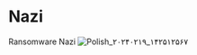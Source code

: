 # Nazi
Ransomware Nazi
![Polish_۲۰۲۴۰۲۱۹_۱۴۲۵۱۲۵۶۷](https://github.com/Mr-Banana-2045/Nazi/assets/109140672/2cf1bfc2-e726-4620-9006-fb4e1048b0f5)
